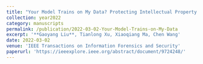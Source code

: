 ```yaml
---
title: "Your Model Trains on My Data? Protecting Intellectual Property of Training Data via Membership Fingerprint Authentication"
collection: year2022
category: manuscripts
permalink: /publication/2022-03-02-Your-Model-Trains-on-My-Data
excerpt: '**Gaoyang Liu**, Tianlong Xu, Xiaoqiang Ma, Chen Wang'
date: 2022-03-02
venue: 'IEEE Transactions on Information Forensics and Security'
paperurl: 'https://ieeexplore.ieee.org/abstract/document/9724248/'
---
```


